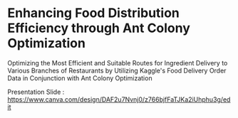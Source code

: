 # Enhancing Food Distribution Efficiency through Ant Colony Optimization

Optimizing the Most Efficient and Suitable Routes for Ingredient Delivery to Various Branches of Restaurants by Utilizing Kaggle's Food Delivery Order Data in Conjunction with Ant Colony Optimization


Presentation Slide : https://www.canva.com/design/DAF2u7Nvnj0/z766bjfFaTJKa2iUhphu3g/edit

